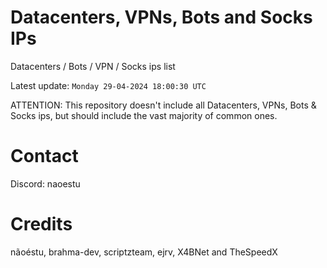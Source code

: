 # Datacenters, VPNs, Bots and Socks IPs
 
Datacenters / Bots / VPN / Socks ips list

Latest update: `Monday 29-04-2024 18:00:30 UTC` 

ATTENTION: This repository doesn't include all Datacenters, VPNs, Bots & Socks ips, 
but should include the vast majority of common ones.

# Contact
Discord: naoestu

# Credits
nãoéstu, brahma-dev, scriptzteam, ejrv, X4BNet and TheSpeedX
